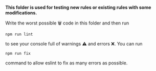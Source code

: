 **This folder is used for testing new rules or existing rules with some modifications.**

Write the worst possible 🗑️ code in this folder and then run 
```
npm run lint
```
to see your console full of warnings ⚠️ and errors ❌. You can run

```
npm run fix
```
command to allow eslint to fix as many errors as possible.  